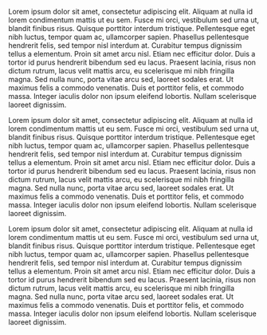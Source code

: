 Lorem ipsum dolor sit amet, consectetur adipiscing elit.  Aliquam at
nulla id lorem condimentum mattis ut eu sem.  Fusce mi orci, vestibulum
sed urna ut, blandit finibus risus.  Quisque porttitor interdum
tristique.  Pellentesque eget nibh luctus, tempor quam ac, ullamcorper
sapien.  Phasellus pellentesque hendrerit felis, sed tempor nisl
interdum at.  Curabitur tempus dignissim tellus a elementum.  Proin sit
amet arcu nisl.  Etiam nec efficitur dolor.  Duis a tortor id purus
hendrerit bibendum sed eu lacus.  Praesent lacinia, risus non dictum
rutrum, lacus velit mattis arcu, eu scelerisque mi nibh fringilla magna.
Sed nulla nunc, porta vitae arcu sed, laoreet sodales erat.  Ut maximus
felis a commodo venenatis.  Duis et porttitor felis, et commodo massa.
Integer iaculis dolor non ipsum eleifend lobortis.  Nullam scelerisque
laoreet dignissim.

Lorem ipsum dolor sit amet, consectetur adipiscing elit.  Aliquam at nulla id
lorem condimentum mattis ut eu sem.  Fusce mi orci, vestibulum sed urna ut,
blandit finibus risus.  Quisque porttitor interdum tristique.  Pellentesque eget
nibh luctus, tempor quam ac, ullamcorper sapien.  Phasellus pellentesque
hendrerit felis, sed tempor nisl interdum at.  Curabitur tempus dignissim tellus
a elementum.  Proin sit amet arcu nisl.  Etiam nec efficitur dolor.  Duis a
tortor id purus hendrerit bibendum sed eu lacus.  Praesent lacinia, risus non
dictum rutrum, lacus velit mattis arcu, eu scelerisque mi nibh fringilla magna.
Sed nulla nunc, porta vitae arcu sed, laoreet sodales erat.  Ut maximus felis a
commodo venenatis.  Duis et porttitor felis, et commodo massa.  Integer iaculis
dolor non ipsum eleifend lobortis.  Nullam scelerisque laoreet dignissim.

Lorem ipsum dolor sit amet, consectetur adipiscing elit.  Aliquam at nulla id lorem
condimentum mattis ut eu sem.  Fusce mi orci, vestibulum sed urna ut, blandit finibus risus.
Quisque porttitor interdum tristique.  Pellentesque eget nibh luctus, tempor quam ac,
ullamcorper sapien.  Phasellus pellentesque hendrerit felis, sed tempor nisl interdum at.
Curabitur tempus dignissim tellus a elementum.  Proin sit amet arcu nisl.  Etiam nec
efficitur dolor.  Duis a tortor id purus hendrerit bibendum sed eu lacus.  Praesent lacinia,
risus non dictum rutrum, lacus velit mattis arcu, eu scelerisque mi nibh fringilla magna.
Sed nulla nunc, porta vitae arcu sed, laoreet sodales erat.  Ut maximus felis a commodo
venenatis.  Duis et porttitor felis, et commodo massa.  Integer iaculis dolor non ipsum
eleifend lobortis.  Nullam scelerisque laoreet dignissim.
